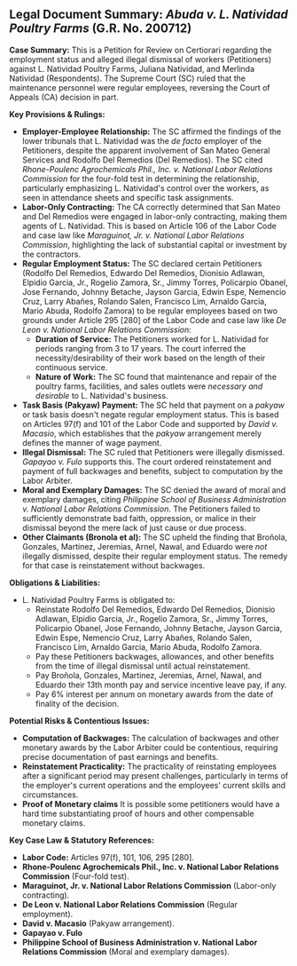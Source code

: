 ## Legal Document Summary: *Abuda v. L. Natividad Poultry Farms* (G.R. No. 200712)

**Case Summary:** This is a Petition for Review on Certiorari regarding the employment status and alleged illegal dismissal of workers (Petitioners) against L. Natividad Poultry Farms, Juliana Natividad, and Merlinda Natividad (Respondents). The Supreme Court (SC) ruled that the maintenance personnel were regular employees, reversing the Court of Appeals (CA) decision in part.

**Key Provisions & Rulings:**

*   **Employer-Employee Relationship:** The SC affirmed the findings of the lower tribunals that L. Natividad was the *de facto* employer of the Petitioners, despite the apparent involvement of San Mateo General Services and Rodolfo Del Remedios (Del Remedios). The SC cited *Rhone-Poulenc Agrochemicals Phil., Inc. v. National Labor Relations Commission* for the four-fold test in determining the relationship, particularly emphasizing L. Natividad's control over the workers, as seen in attendance sheets and specific task assignments.
*   **Labor-Only Contracting:** The CA correctly determined that San Mateo and Del Remedios were engaged in labor-only contracting, making them agents of L. Natividad. This is based on Article 106 of the Labor Code and case law like *Maraguinot, Jr. v. National Labor Relations Commission*, highlighting the lack of substantial capital or investment by the contractors.
*   **Regular Employment Status:** The SC declared certain Petitioners (Rodolfo Del Remedios, Edwardo Del Remedios, Dionisio Adlawan, Elpidio Garcia, Jr., Rogelio Zamora, Sr., Jimmy Torres, Policarpio Obanel, Jose Fernando, Johnny Betache, Jayson Garcia, Edwin Espe, Nemencio Cruz, Larry Abañes, Rolando Salen, Francisco Lim, Arnaldo Garcia, Mario Abuda, Rodolfo Zamora) to be regular employees based on two grounds under Article 295 [280] of the Labor Code and case law like *De Leon v. National Labor Relations Commission*:
    *   **Duration of Service:** The Petitioners worked for L. Natividad for periods ranging from 3 to 17 years. The court inferred the necessity/desirability of their work based on the length of their continuous service.
    *   **Nature of Work:** The SC found that maintenance and repair of the poultry farms, facilities, and sales outlets were *necessary and desirable* to L. Natividad's business.
*   **Task Basis (Pakyaw) Payment:** The SC held that payment on a *pakyaw* or task basis doesn't negate regular employment status. This is based on Articles 97(f) and 101 of the Labor Code and supported by *David v. Macasio*, which establishes that the *pakyaw* arrangement merely defines the manner of wage payment.
*   **Illegal Dismissal:** The SC ruled that Petitioners were illegally dismissed. *Gapayao v. Fulo* supports this. The court ordered reinstatement and payment of full backwages and benefits, subject to computation by the Labor Arbiter.
*   **Moral and Exemplary Damages:** The SC denied the award of moral and exemplary damages, citing *Philippine School of Business Administration v. National Labor Relations Commission*. The Petitioners failed to sufficiently demonstrate bad faith, oppression, or malice in their dismissal beyond the mere lack of just cause or due process.
*   **Other Claimants (Bronola et al):** The SC upheld the finding that Broñola, Gonzales, Martinez, Jeremias, Arnel, Nawal, and Eduardo were *not* illegally dismissed, despite their regular employment status. The remedy for that case is reinstatement without backwages.

**Obligations & Liabilities:**

*   L. Natividad Poultry Farms is obligated to:
    *   Reinstate Rodolfo Del Remedios, Edwardo Del Remedios, Dionisio Adlawan, Elpidio Garcia, Jr., Rogelio Zamora, Sr., Jimmy Torres, Policarpio Obanel, Jose Fernando, Johnny Betache, Jayson Garcia, Edwin Espe, Nemencio Cruz, Larry Abañes, Rolando Salen, Francisco Lim, Arnaldo Garcia, Mario Abuda, Rodolfo Zamora.
    *   Pay these Petitioners backwages, allowances, and other benefits from the time of illegal dismissal until actual reinstatement.
    *   Pay Broñola, Gonzales, Martinez, Jeremias, Arnel, Nawal, and Eduardo their 13th month pay and service incentive leave pay, if any.
    *   Pay 6% interest per annum on monetary awards from the date of finality of the decision.

**Potential Risks & Contentious Issues:**

*   **Computation of Backwages:** The calculation of backwages and other monetary awards by the Labor Arbiter could be contentious, requiring precise documentation of past earnings and benefits.
*   **Reinstatement Practicality:** The practicality of reinstating employees after a significant period may present challenges, particularly in terms of the employer's current operations and the employees' current skills and circumstances.
*   **Proof of Monetary claims** It is possible some petitioners would have a hard time substantiating proof of hours and other compensable monetary claims.

**Key Case Law & Statutory References:**

*   **Labor Code:** Articles 97(f), 101, 106, 295 [280].
*   **Rhone-Poulenc Agrochemicals Phil., Inc. v. National Labor Relations Commission** (Four-fold test).
*   **Maraguinot, Jr. v. National Labor Relations Commission** (Labor-only contracting).
*   **De Leon v. National Labor Relations Commission** (Regular employment).
*   **David v. Macasio** (Pakyaw arrangement).
*   **Gapayao v. Fulo**
*   **Philippine School of Business Administration v. National Labor Relations Commission** (Moral and exemplary damages).
